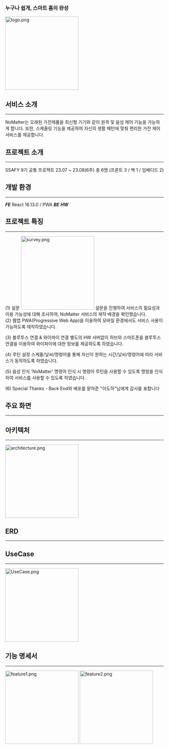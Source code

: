 ### 누구나 쉽게, 스마트 홈의 완성

<img src="C:\Users\SSAFY\Desktop\Project-tjgml\S09P12C105\front-end\no-matter\public\images\logo.png" title="" alt="logo.png" width="233">   




## 서비스 소개
---
NoMatter는 오래된 가전제품을 최신형 기기와 같이 원격 및 음성 제어 기능을 가능하게 합니다. 또한, 스케줄링 기능을 제공하여 자신의 생활 패턴에 맞춰 편리한 가전 제어 서비스를 제공합니다.



## 프로젝트 소개
---
SSAFY 9기 공통 프로젝트
23.07 ~ 23.08(6주)
총 6명 (프론트 3 / 백 1 / 임베디드 2)



## 개발 환경
---
***FE*** React 16.13.0 / PWA
***BE***
***HW***



## 프로젝트 특징
---

(1) 설문
<img src="C:\Users\SSAFY\Desktop\Project-tjgml\S09P12C105\front-end\no-matter\public\images\readme\survey.png" title="" alt="survey.png" width="233">
설문을 진행하여 서비스의 필요성과 이용 가능성에 대해 조사하여, NoMatter 서비스의 제작 배경을 확인했습니다.
<br>
(2) 웹앱
PWA(Progressive Web App)을 이용하여 모바일 환경에서도 서비스 사용이 가능하도록 제작하였습니다.
<br>

(3) 블루투스 연결 & 와이파이 연결
별도의 HW 서버없이 허브와 스마트폰을 블루투스 연결을 이용하여 와이파이에 대한 정보를 제공하도록 하였습니다.
<br>

(4) 루틴 설정
스케줄/날씨/명령어를 통해 자신이 원하는 시간/날씨/명령어에 따라 서비스가 동작하도록 하였습니다.
<br>

(5) 음성 인식
'NoMatter' 명령어 인식 시 명령어 루틴을 사용할 수 있도록 명령을 인식하여 서비스를 사용할 수 있도록 하였습니다.
<br>

(6) Special Thanks
    - Back End와 배포를 맡아준 "이도하"님에게 감사를 표합니다
<br>




## 주요 화면
---



## 아키텍처
---
<img src="C:\Users\SSAFY\Desktop\Project-tjgml\S09P12C105\front-end\no-matter\public\images\readme\architecture.png" title="" alt="architecture.png" width="233">



## ERD
---



## UseCase
---
<img src="C:\Users\SSAFY\Desktop\Project-tjgml\S09P12C105\front-end\no-matter\public\images\readme\UseCase.png" title="" alt="UseCase.png" width="233">



## 기능 명세서
---
<img src="C:\Users\SSAFY\Desktop\Project-tjgml\S09P12C105\front-end\no-matter\public\images\readme\feature1.png" title="" alt="feature1.png" width="233">

<img src="C:\Users\SSAFY\Desktop\Project-tjgml\S09P12C105\front-end\no-matter\public\images\readme\feature2.png" title="" alt="feature2.png" width="233">



